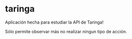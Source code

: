 # taringa

Aplicación hecha para estudiar la API de Taringa!

Sólo permite observar más no realizar ningun tipo de acción.
